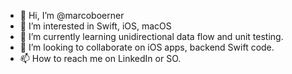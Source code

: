 - 👋 Hi, I’m @marcoboerner
- 👀 I’m interested in Swift, iOS, macOS
- 🌱 I’m currently learning unidirectional data flow and unit testing.
- 💞️ I’m looking to collaborate on iOS apps, backend Swift code.
- 📫 How to reach me on LinkedIn or SO.

<!---
marcoboerner/marcoboerner is a ✨ special ✨ repository because its `README.md` (this file) appears on your GitHub profile.
You can click the Preview link to take a look at your changes.
--->

